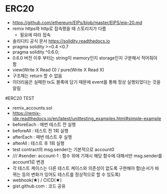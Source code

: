 # ERC20
- https://github.com/ethereum/EIPs/blob/master/EIPS/eip-20.md
- remix https와 http로 접속했을 때 스토리지가 다름
    - 필요에 따라 접속
- 솔리디티 공식 문서 https://solidity.readthedocs.io
- pragma solidity >=0.4 <0.7
- pragma solidity ^0.6.0;
- 0.6.0 버전 이후 부터는 string이 memory인지 storage인지 구분해서 적어줘야 함
- view(Write X Read O) / pure(Write X Read X)
- 구조체는 return 할 수 없음
- 이더리움은 실패한 tx도 블록에 담기 때문에 event를 통해 정상 실행되었다는 것을 알림

#ERC20 TEST
- remix_accounts.sol
- https://remix-ide.readthedocs.io/en/latest/unittesting_examples.html#simple-example
- beforeEach : 매번 테스트 전 실행
- beforeAll : 테스트 전 1회 실행
- afterEach : 매번 테스트 후 실행
- afterAll : 테스트 후 1회 실행
- test contract의 msg.sender는 기본적으로 account0
- /// #sender: account-1 : 함수 위에 기재시 해당 함수에 대해서만 msg.sender를 account1로 변경
- 각 테스트 케이스는 다른 테스트 케이스와 의존성이 없도록 구현해야 함(순서가 바뀌는 등의 변화가 있어도 테스트를 정상적으로 할 수 있도록)
- webhook(★) / CICD(★)
- gist.github.com : 코드 공유